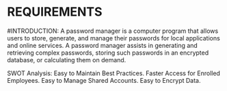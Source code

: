 # REQUIREMENTS
#INTRODUCTION:
A password manager is a computer program that allows users to store, generate, and manage their passwords for local applications and online services.
A password manager assists in generating and retrieving complex passwords, storing such passwords in an encrypted database, or calculating them on demand.

SWOT Analysis:
Easy to Maintain Best Practices.
Faster Access for Enrolled Employees.
Easy to Manage Shared Accounts.
Easy to Encrypt Data.
